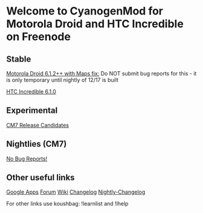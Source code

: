 Welcome to CyanogenMod for Motorola Droid and HTC Incredible on Freenode
===========

Stable
------------------
[Motorola Droid 6.1.2++ with Maps fix:](http://bit.ly/iftEwK)
Do NOT submit bug reports for this - it is only temporary until nightly of 12/17 is built

[HTC Incredible 6.1.0](http://goo.gl/cEsJh)

Experimental
------------------
[CM7 Release Candidates](http://goo.gl/SAcG)

Nightlies (CM7)
------------------
[No Bug Reports!](http://goo.gl/kKxxd)

Other useful links
------------------

[Google Apps](http://goo.gl/kKxxd)
[Forum](http://goo.gl/WpNQ)
[Wiki](http://goo.gl/fUQ4)
[Changelog](http://goo.gl/vCoz)
[Nightly-Changelog](http://twitter.com/#!/cmsrc)

For other links use koushbag: !learnlist and !lhelp


